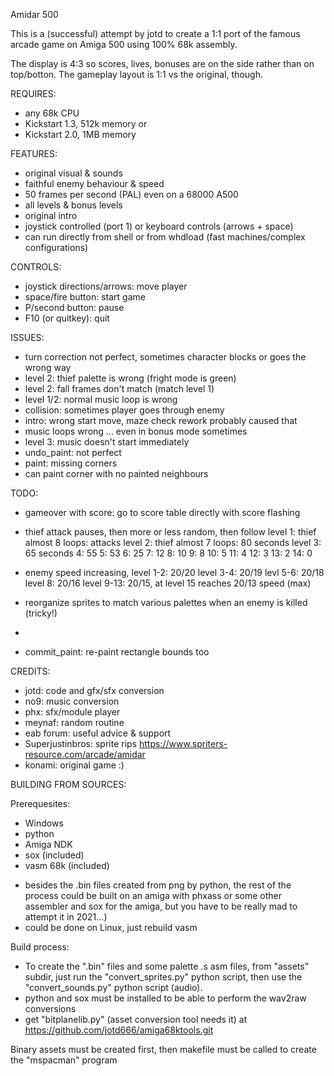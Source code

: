 Amidar 500

This is a (successful) attempt by jotd to create a 1:1 port of the famous arcade game on Amiga 500 using 100% 68k assembly.

The display is 4:3 so scores, lives, bonuses are on the side rather than on top/botton. The gameplay layout is 1:1 vs
the original, though.

REQUIRES:

- any 68k CPU
- Kickstart 1.3, 512k memory or
- Kickstart 2.0, 1MB memory

FEATURES:

- original visual & sounds
- faithful enemy behaviour & speed
- 50 frames per second (PAL) even on a 68000 A500
- all levels & bonus levels
- original intro
- joystick controlled (port 1) or keyboard controls (arrows + space)
- can run directly from shell or from whdload (fast machines/complex configurations)

CONTROLS:

- joystick directions/arrows: move player
- space/fire button: start game
- P/second button: pause
- F10 (or quitkey): quit

ISSUES:

- turn correction not perfect, sometimes character blocks or goes the wrong way
- level 2: thief palette is wrong (fright mode is green)
- level 2: fall frames don't match (match level 1)
- level 1/2: normal music loop is wrong
- collision: sometimes player goes through enemy
- intro: wrong start move, maze check rework probably caused that
- music loops wrong ... even in bonus mode sometimes
- level 3: music doesn't start immediately
- undo_paint: not perfect
- paint: missing corners
- can paint corner with no painted neighbours

TODO:

- gameover with score: go to score table directly with score flashing
- thief attack pauses, then more or less random, then follow
  level 1: thief almost 8 loops: attacks
  level 2: thief almost 7 loops: 80 seconds
  level 3: 65 seconds
        4: 55
        5: 53
        6: 25
        7: 12
        8: 10
        9: 8
        10: 5
        11: 4
        12: 3
        13: 2
        14: 0
        
- enemy speed increasing, level 1-2: 20/20 level 3-4: 20/19 levl 5-6: 20/18
  level 8: 20/16 level 9-13: 20/15, at level 15 reaches 20/13 speed (max)
- reorganize sprites to match various palettes when an enemy is killed (tricky!)
- 
- commit_paint: re-paint rectangle bounds too

CREDITS:

- jotd: code and gfx/sfx conversion
- no9: music conversion
- phx: sfx/module player
- meynaf: random routine
- eab forum: useful advice & support
- Superjustinbros: sprite rips https://www.spriters-resource.com/arcade/amidar
- konami: original game :)

BUILDING FROM SOURCES:

Prerequesites:

- Windows
- python
- Amiga NDK
- sox (included)
- vasm 68k (included)

* besides the .bin files created from png by python, the rest of the process could be built on an amiga with phxass
 or some other assembler and sox for the amiga, but you have to be really mad to attempt it in 2021...)
* could be done on Linux, just rebuild vasm

Build process:

- To create the ".bin" files and some palette .s asm files, from "assets" subdir, 
  just run the "convert_sprites.py" python script, then use the "convert_sounds.py"
  python script (audio).
- python and sox must be installed to be able to perform the wav2raw conversions
- get "bitplanelib.py" (asset conversion tool needs it) at https://github.com/jotd666/amiga68ktools.git

Binary assets must be created first, then makefile must be called to create the "mspacman" program


